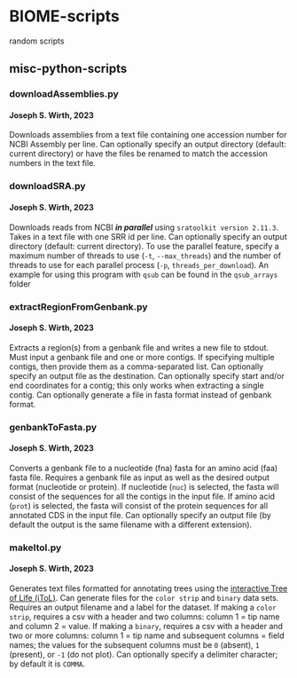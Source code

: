 # BIOME-scripts
random scripts

## misc-python-scripts
### downloadAssemblies.py
#### Joseph S. Wirth, 2023
Downloads assemblies from a text file containing one accession number for NCBI Assembly per line. Can optionally specify an output directory (default: current directory) or have the files be renamed to match the accession numbers in the text file.

### downloadSRA.py
#### Joseph S. Wirth, 2023
Downloads reads from NCBI **_in parallel_** using `sratoolkit version 2.11.3`. Takes in a text file with one SRR id per line. Can optionally specify an output directory (default: current directory). To use the parallel feature, specify a maximum number of threads to use (`-t`, `--max_threads`) and the number of threads to use for each parallel process (`-p`, `threads_per_download`). An example for using this program with `qsub` can be found in the `qsub_arrays` folder

### extractRegionFromGenbank.py
#### Joseph S. Wirth, 2023
Extracts a region(s) from a genbank file and writes a new file to stdout. Must input a genbank file and one or more contigs. If specifying multiple contigs, then provide them as a comma-separated list. Can optionally specify an output file as the destination. Can optionally specify start and/or end coordinates for a contig; this only works when extracting a single contig. Can optionally generate a file in fasta format instead of genbank format.

### genbankToFasta.py
#### Joseph S. Wirth, 2023
Converts a genbank file to a nucleotide (fna) fasta for an amino acid (faa) fasta file. Requires a genbank file as input as well as the desired output format (nucleotide or protein). If nucleotide (`nuc`) is selected, the fasta will consist of the sequences for all the contigs in the input file. If amino acid (`prot`) is selected, the fasta will consist of the protein sequences for all annotated CDS in the input file. Can optionally specify an output file (by default the output is the same filename with a different extension).

### makeItol.py
#### Joseph S. Wirth, 2023
Generates text files formatted for annotating trees using the [interactive Tree of Life (iToL)](https://itol.embl.de/). Can generate files for the `color strip` and `binary` data sets. Requires an output filename and a label for the dataset. If making a `color strip`, requires a csv with a header and two columns: column 1 = tip name and column 2 = value. If making a `binary`, requires a csv with a header and two or more columns: column 1 = tip name and subsequent columns = field names; the values for the subsequent columns must be `0` (absent), `1` (present), or `-1` (do not plot). Can optionally specify a delimiter character; by default it is `COMMA`.
